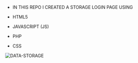- IN THIS REPO I CREATED A STORAGE LOGIN PAGE USING 

- HTML5

- JAVASCRIPT (JS)

- PHP 

- CSS 
 
<img align="center" src="https://cdn.dribbble.com/users/1746237/screenshots/11276091/media/fa47c19cbbbc00b2f5eceda0459c34db.gif" alt="DATA-STORAGE">

